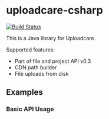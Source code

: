 uploadcare-csharp
===============

[![Build Status](https://travis-ci.org/okolobaxa/uploadcare-csharp.svg)](https://travis-ci.org/okolobaxa/uploadcare-csharp)

This is a Java library for Uploadcare.

Supported features:

- Part of file and project API v0.3
- CDN path builder
- File uploads from disk


## Examples

### Basic API Usage
